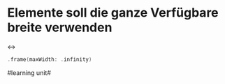 # Elemente soll die ganze Verfügbare breite verwenden
↔️

```swift
.frame(maxWidth: .infinity)
```


#learning unit#